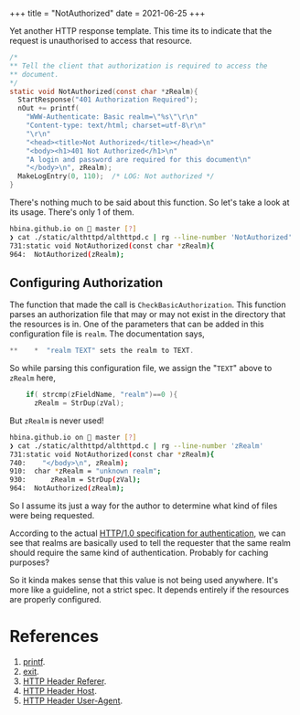 +++
title = "NotAuthorized"
date = 2021-06-25
+++

Yet another HTTP response template.
This time its to indicate that the request is unauthorised to access that resource.

```c
/*
** Tell the client that authorization is required to access the
** document.
*/
static void NotAuthorized(const char *zRealm){
  StartResponse("401 Authorization Required");
  nOut += printf(
    "WWW-Authenticate: Basic realm=\"%s\"\r\n"
    "Content-type: text/html; charset=utf-8\r\n"
    "\r\n"
    "<head><title>Not Authorized</title></head>\n"
    "<body><h1>401 Not Authorized</h1>\n"
    "A login and password are required for this document\n"
    "</body>\n", zRealm);
  MakeLogEntry(0, 110);  /* LOG: Not authorized */
}
```

There's nothing much to be said about this function.
So let's take a look at its usage.
There's only 1 of them.

```bash
hbina.github.io on  master [?] 
❯ cat ./static/althttpd/althttpd.c | rg --line-number 'NotAuthorized'
731:static void NotAuthorized(const char *zRealm){
964:  NotAuthorized(zRealm);
```

## Configuring Authorization

The function that made the call is `CheckBasicAuthorization`.
This function parses an authorization file that may or may not exist in the directory that the resources is in.
One of the parameters that can be added in this configuration file is `realm`.
The documentation says,

```c
**    *  "realm TEXT" sets the realm to TEXT.
```

So while parsing this configuration file, we assign the "`TEXT`" above to `zRealm` here,

```c
    if( strcmp(zFieldName, "realm")==0 ){
      zRealm = StrDup(zVal);
```

But `zRealm` is never used!

```bash
hbina.github.io on  master [?] 
❯ cat ./static/althttpd/althttpd.c | rg --line-number 'zRealm'
731:static void NotAuthorized(const char *zRealm){
740:    "</body>\n", zRealm);
910:  char *zRealm = "unknown realm";
930:      zRealm = StrDup(zVal);
964:  NotAuthorized(zRealm);
```

So I assume its just a way for the author to determine what kind of files were being requested.

According to the actual [HTTP/1.0 specification for authentication](https://datatracker.ietf.org/doc/html/rfc1945#section-11), we can see that realms are basically used to tell the requester that the same realm should require the same kind of authentication.
Probably for caching purposes?

So it kinda makes sense that this value is not being used anywhere.
It's more like a guideline, not a strict spec.
It depends entirely if the resources are properly configured.


# References

1. [printf](https://man7.org/linux/man-pages/man3/printf.3.html).
2. [exit](https://man7.org/linux/man-pages/man3/exit.3.html).
3. [HTTP Header Referer](https://developer.mozilla.org/en-US/docs/Web/HTTP/Headers/Referer).
4. [HTTP Header Host](https://developer.mozilla.org/en-US/docs/Web/HTTP/Headers/Host).
5. [HTTP Header User-Agent](https://developer.mozilla.org/en-US/docs/Web/HTTP/Headers/User-Agent).
